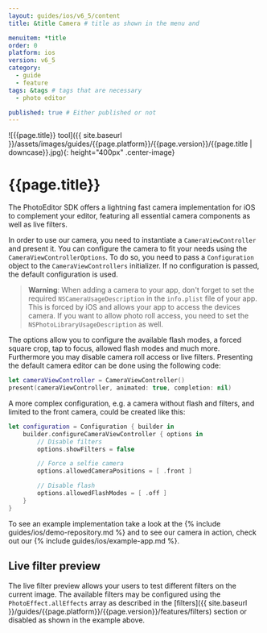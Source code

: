 ```yaml
---
layout: guides/ios/v6_5/content
title: &title Camera # title as shown in the menu and

menuitem: *title
order: 0
platform: ios
version: v6_5
category:
  - guide
  - feature
tags: &tags # tags that are necessary
  - photo editor

published: true # Either published or not
---
```


![{{page.title}} tool]({{ site.baseurl }}/assets/images/guides/{{page.platform}}/{{page.version}}/{{page.title | downcase}}.jpg){: height="400px" .center-image}

# {{page.title}}

The PhotoEditor SDK offers a lightning fast camera implementation for iOS to complement your editor, featuring all essential camera components as well as live filters.

In order to use our camera, you need to instantiate a `CameraViewController` and present it. You can configure the camera to fit your needs using the `CameraViewControllerOptions`. To do so, you need to pass a `Configuration` object to the `CameraViewControllers` initializer. If no configuration is passed, the default configuration is used.

> __Warning__: When adding a camera to your app, don't forget to set the required `NSCameraUsageDescription` in the `info.plist` file of your app. This is forced by iOS and allows your app to access the devices camera. If you want to allow photo roll access, you need to set the `NSPhotoLibraryUsageDescription` as well.

The options allow you to configure the available flash modes, a forced square crop, tap to focus, allowed flash modes and much more. Furthermore you may disable camera roll access or live filters. Presenting the default camera editor can be done using the following code:

```swift
let cameraViewController = CameraViewController()
present(cameraViewController, animated: true, completion: nil)
```

A more complex configuration, e.g. a camera without flash and filters, and limited to the front camera, could be created like this:

```swift
let configuration = Configuration { builder in
    builder.configureCameraViewController { options in
        // Disable filters
        options.showFilters = false

        // Force a selfie camera
        options.allowedCameraPositions = [ .front ]

        // Disable flash
        options.allowedFlashModes = [ .off ]
    }
}
```

To see an example implementation take a look at the {% include guides/ios/demo-repository.md %} and to see our camera in action, check out our {% include guides/ios/example-app.md %}.

## Live filter preview

The live filter preview allows your users to test different filters on the current image. The available filters may be configured using the `PhotoEffect.allEffects` array as described in the [filters]({{ site.baseurl }}/guides/{{page.platform}}/{{page.version}}/features/filters) section or disabled as shown in the example above.
